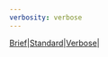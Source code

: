 ```yaml
---
verbosity: verbose
---
```


[Brief](resume_brief.md)|[Standard](resume.md)|[Verbose](resume_verbose.md)|
